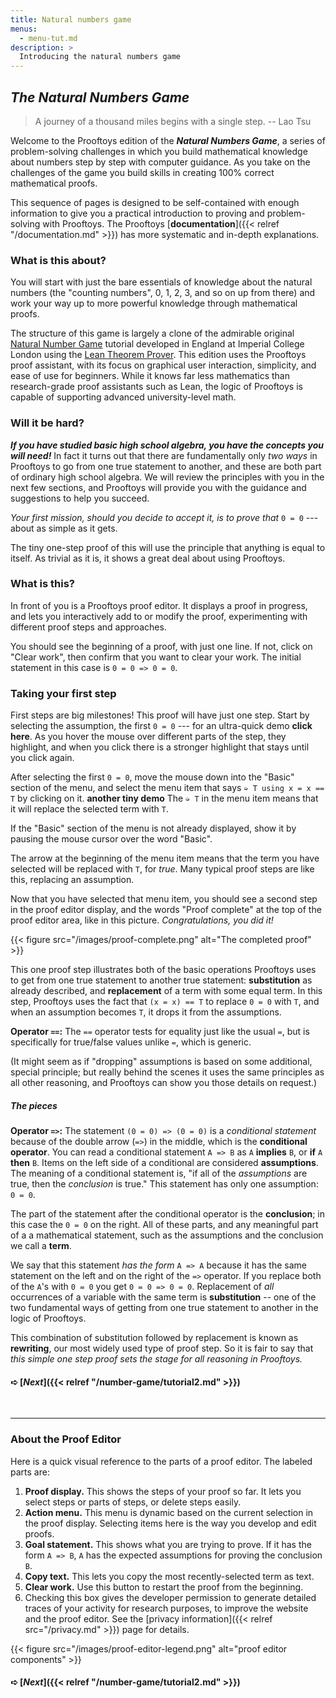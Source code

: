 ```yaml
---
title: Natural numbers game
menus: 
  - menu-tut.md
description: >
  Introducing the natural numbers game
---
```


## *The Natural Numbers Game*

> A journey of a thousand miles begins with a single step. -- Lao Tsu

Welcome to the Prooftoys edition of the ***Natural Numbers Game***, a
series of problem-solving challenges in which you build mathematical
knowledge about numbers step by step with computer guidance.  As you
take on the challenges of the game you build skills in creating 100%
correct mathematical proofs.

This sequence of pages is designed to be self-contained with enough
information to give you a practical introduction to proving and
problem-solving with Prooftoys.  The Prooftoys [**documentation**]({{<
relref "/documentation.md" >}}) has more systematic and in-depth
explanations.

### What is this about?

You will start with just the bare essentials of knowledge about the
natural numbers (the "counting numbers", 0, 1, 2, 3, and so on up from
there) and work your way up to more powerful knowledge through
mathematical proofs.

The structure of this game is largely a clone of the admirable
original [Natural Number
Game](https://www.ma.imperial.ac.uk/~buzzard/xena/natural_number_game/)
tutorial developed in England at Imperial College London using the
[Lean Theorem Prover](https://leanprover.github.io/).  This edition
uses the Prooftoys proof assistant, with its focus on graphical user
interaction, simplicity, and ease of use for beginners.  While it
knows far less mathematics than research-grade proof assistants such
as Lean, the logic of Prooftoys is capable of supporting advanced
university-level math.

### Will it be hard?

***If you have studied basic high school algebra, you have the
concepts you will need!*** In fact it turns out that there are
fundamentally only *two ways* in Prooftoys to go from one true
statement to another, and these are both part of ordinary high school
algebra.  We will review the principles with you in the next few
sections, and Prooftoys will provide you with the guidance and
suggestions to help you succeed.

*Your first mission, should you decide to accept it, is to prove that*
`0 = 0` --- about as simple as it gets.

The tiny one-step proof of this will use the principle that anything
is equal to itself.  As trivial as it is, it shows a great deal about
using Prooftoys.

### What is this?

<div class=proof-editor data-exercise="nat/nat0"></div>

In front of you is a Prooftoys proof editor.  It displays a proof in
progress, and lets you interactively add to or modify the proof,
experimenting with different proof steps and approaches.

You should see the beginning of a proof, with just one line.  If not,
click on "Clear work", then confirm that you want to clear your work.
The initial statement in this case is `0 = 0 => 0 = 0`.

### Taking your first step

First steps are big milestones!  This proof will have just one step.
Start by selecting the assumption, the first `0 = 0` --- for an
ultra-quick demo <b videotip="/images/select-0-0.mp4">click
here</b>.  As you hover the mouse over different parts of the step,
they highlight, and when you click there is a stronger highlight that
stays until you click again.

After selecting the first `0 = 0`, move the mouse down into the
"Basic" section of the menu, and select the menu item that says `➭ T
using x = x == T` by clicking on it.  <b
videotip="/images/select-x-x.mp4">another tiny demo</b> The `➭ T` in
the menu item means that it will replace the selected term with `T`.

If the "Basic" section of the menu is not already displayed, show it
by pausing the mouse cursor over the word "Basic".

The arrow at the beginning of the menu item means that the term you
have selected will be replaced with `T`, for *true*.  Many typical
proof steps are like this, replacing an assumption.

Now that you have selected that menu item, you should see a second
step in the proof editor display, and the words "Proof complete" at
the top of the proof editor area, like in this picture.
*Congratulations, you did it!*

{{< figure src="/images/proof-complete.png" alt="The completed proof" >}}

This one proof step illustrates both of the basic operations Prooftoys
uses to get from one true statement to another true statement:
**substitution** as already described, and **replacement** of a term
with some equal term.  In this step, Prooftoys uses the fact that `(x
= x) == T` to replace `0 = 0` with `T`, and when an assumption becomes
`T`, it drops it from the assumptions.

**Operator `==`:** The `==` operator tests for equality just like the
usual `=`, but is specifically for true/false values unlike `=`, which
is generic.

(It might seem as if "dropping" assumptions is based on some
additional, special principle; but really behind the scenes it uses
the same principles as all other reasoning, and Prooftoys can show you
those details on request.)

##### The pieces

**Operator `=>`:** The statement `(0 = 0) => (0 = 0)` is a
*conditional statement* because of the double arrow (`=>`) in the
middle, which is the **conditional operator**.  You can read a
conditional statement `A => B` as `A` **implies** `B`, or **if** `A`
**then** `B`.  Items on the left side of a conditional are considered
**assumptions**.  The meaning of a conditional statement is, "if all
of the *assumptions* are true, then the *conclusion* is true."  This
statement has only one assumption: `0 = 0`.

The part of the statement after the conditional operator is the
**conclusion**; in this case the `0 = 0` on the right.  All of these
parts, and any meaningful part of a a mathematical statement, such as
the assumptions and the conclusion we call a **term**.

We say that this statement *has the form* `A => A` because it has the
same statement on the left and on the right of the `=>` operator.  If
you replace both of the `A`'s with `0 = 0` you get `0 = 0 => 0 = 0`.
Replacement of *all* occurrences of a variable with the same term is
**substitution** -- one of the two fundamental ways of getting from
one true statement to another in the logic of Prooftoys.

This combination of substitution followed by replacement is known as
**rewriting**, our most widely used type of proof step.  So it is fair
to say that *this simple one step proof sets the stage for all
reasoning in Prooftoys.*

#### ➪ [***Next***]({{< relref "/number-game/tutorial2.md" >}})

&nbsp;

<hr>

### About the Proof Editor

Here is a quick visual reference to the parts of a proof editor.  The
labeled parts are:

1. **Proof display.** This shows the steps of your proof so far.  It
   lets you select steps or parts of steps, or delete steps easily.
2. **Action menu.** This menu is dynamic based on the current
   selection in the proof display.  Selecting items here is the way
   you develop and edit proofs.
3. **Goal statement.** This shows what you are trying to prove.  If it
   has the form `A => B`, `A` has the expected assumptions for proving
   the conclusion `B`.
4. **Copy text.** This lets you copy the most recently-selected term
   as text.
5. **Clear work.** Use this button to restart the proof from the
   beginning.
6. Checking this box gives the developer permission to generate
   detailed traces of your activity for research purposes, to improve
   the website and the proof editor.  See the [privacy
   information]({{< relref src="/privacy.md" >}}) page for details.

{{< figure src="/images/proof-editor-legend.png" 
  alt="proof editor components" >}}

#### ➪ [***Next***]({{< relref "/number-game/tutorial2.md" >}})
